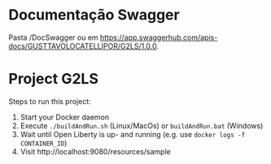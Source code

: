 # Documentação Swagger

Pasta /DocSwagger ou em https://app.swaggerhub.com/apis-docs/GUSTTAVOLOCATELLIPOR/G2LS/1.0.0.

# Project G2LS

Steps to run this project:

1. Start your Docker daemon
2. Execute `./buildAndRun.sh` (Linux/MacOs) or `buildAndRun.bat` (Windows)
3. Wait until Open Liberty is up- and running (e.g. use `docker logs -f CONTAINER_ID`)
4. Visit http://localhost:9080/resources/sample
